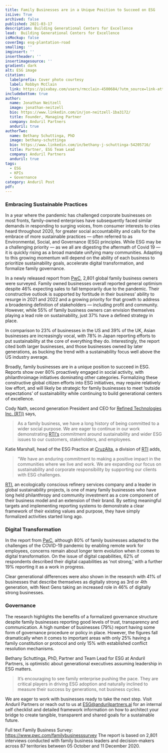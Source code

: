 ```yaml
---
title: Family Businesses are in a Unique Position to Succeed on ESG
isLive: True
archived: false
published: 2021-03-17 
description: Building Generational Centers for Excellence
lead:  Building Generational Centers for Excellence
isMockup: false
coverImg: esg-plantation-road
smallimg: ''
imginsert: ''
insertheader: ''
insertimagesource: ''
gradient: dark
alt: ESG image
citation:
  labelprefix: Cover photo courtesy
  label: Robbyn McClain
  link: https://pixabay.com/users/rmcclain-4500684/?utm_source=link-attribution&utm_medium=referral&utm_campaign=image&utm_content=4721003
includebottom: true
author:
  name: Jonathan Neitzell
  image: jonathan-neitzell
  bio: https://www.linkedin.com/in/jon-neitzell-1ba3172/
  title: Founder, Managing Partner
  company: Anduril Partners
  anduril: true
authorTwo:
  name: Bethany Schuttinga, PhD
  image: bethany-schuttinga
  bio: https://www.linkedin.com/in/bethany-j-schuttinga-54205716/
  title: Partner, ESG Team Lead
  company: Anduril Partners
  anduril: true
tags: 
  - ESG
  - KPIs
  - Governance
category: Anduril Post
pdf: 
---
```


### Embracing Sustainable Practices

In a year where the pandemic has challenged corporate businesses on most fronts, family-owned enterprises have subsequently faced similar demands in responding to surging voices, from consumer interests to cries heard throughout 2020, for greater social accountability and calls for the embrace of more sustainable practices — often referred to as Environmental, Social, and Governance (ESG) principles. While ESG may be a challenging priority — as we all are digesting the aftermath of Covid 19 — it is quickly rising as a broad mandate unifying many communities. Adapting to this growing momentum will depend on the ability of each business to prioritize sustainability goals, accelerate digital transformation, and formalize family governance.

In a newly released report from <a target="_blank" rel="nofollow" href="https://www.pwc.com/familybusinesssurvey">PwC<a>, 2,801 global family business owners were surveyed. Family owned businesses overall reported general optimism despite 46% expecting sales to fall temporarily due to the pandemic. Their constructive outlook is supported by fortitude in their business’ ability to resurge in 2021 and 2022 and a growing priority for that growth to address a broadening definition of stakeholders — including profit and community. However, while 55% of family business owners can envision themselves playing a lead role on sustainability, just 37% have a defined strategy in place.

In comparison to 23% of businesses in the US and 39% of the UK, Asian businesses are increasingly vocal, with 78% in Japan reporting efforts to put sustainability at the core of everything they do. Interestingly, the report cited both larger businesses, and those businesses owned by later generations, as bucking the trend with a sustainability focus well above the US industry average.

Broadly, family businesses are in a unique position to succeed in ESG. Reports show over 80% proactively engaged in social activity, with philanthroimage initiatives dominating other categories. Formalizing these constructive global citizen efforts into ESG initiatives, may require relatively low effort, and will likely be strategic for family businesses to meet ‘outside expectations’ of sustainability while continuing to build generational centers of excellence.

Cody Nath, second generation President and CEO for <a target="_blank" rel="nofollow" href="https://r-t-i.com/">Refined Technologies Inc. (RTI)</a> says, 
>As a family business, we have a long history of being committed to a wider social purpose. We are eager to continue in our work demonstrating <a target="_blank" rel="nofollow" href="https://r-t-i.com/">RTI's</a> commitment around sustainability and wider ESG issues to our customers, stakeholders, and employees.

Katie Marshall, head of the ESG Practice at <a target="_blank" rel="nofollow" href="https://cruzalta.com/">CruzAlta</a>, a division of <a target="_blank" rel="nofollow" href="https://r-t-i.com/">RTI</a> adds, 
>“We have an enduring commitment to making a positive impact in the communities where we live and work. We are expanding our focus on sustainability and corporate responsibility by supporting our clients with ESG challenges.

<a target="_blank" rel="nofollow" href="https://r-t-i.com/">RTI</a>, an ecologically conscious refinery services company and a leader in global sustainability projects, is one of many family businesses who have long held philanthropy and community investment as a core component of their business model and an extension of their brand. By setting meaningful targets and implementing reporting systems to demonstrate a clear framework of their existing values and purpose, they have simply formalized activities started long ago.

### Digital Transformation

In the report from <a target="_blank" rel="nofollow" href="https://www.pwc.com/familybusinesssurvey">PwC<a>, although 80% of family businesses adapted to the challenges of the COVID-19 pandemic by enabling remote work for employees, concerns remain about longer term evolution when it comes to digital transformation. On the issue of digital capabilities, 62% of respondents described their digital capabilities as ‘not strong,’ with a further 19% reporting it as a work in progress.

Clear generational differences were also shown in the research with 41% of businesses that describe themselves as digitally strong as 3rd or 4th generation, with Next Gens taking an increased role in 46% of digitally strong businesses.

### Governance

The research highlights the benefits of a formalized governance structure despite family businesses reporting good levels of trust, transparency and communication. A high number of businesses (79%) report having some form of governance procedure or policy in place. However, the figures fall dramatically when it comes to important areas with only 25% having a family constitution or protocol and only 15% with established conflict resolution mechanisms.

Bethany Schuttinga, PhD, Partner and Team Lead for ESG at Anduril Partners, is optimistic about generational executives assuming leadership in ESG matters. 
> It’s encouraging to see family enterprise pushing the pace. They are critical players in driving ESG adoption and naturally inclined to measure their success by generations, not business cycles.

We are eager to work with businesses ready to take the next step. Visit Anduril Partners or reach out to us at ESG@andurilpartners.ai for an internal self checklist and detailed framework information on how to architect your bridge to create tangible, transparent and shared goals for a sustainable future.

Full text Family Business Survey: https://www.pwc.com/familybusinesssurvey The report is based on 2,801 interviews conducted with family business leaders and decision-makers across 87 territories between 05 October and 11 December 2020.
